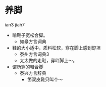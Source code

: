 # 养脚
ian3 jiah7
+ 喻鞋子宽松合脚。
  * 如皋方言词典
+ 鞋的大小适中，质料松软，穿在脚上感到舒坦
  * 泰州方言词典3
  - 太太做的走鞋，穿吖脚上～。
+ 谓所穿的鞋合脚
  * 泰兴方言辞典
    - 箇双皮鞋只叫个～
